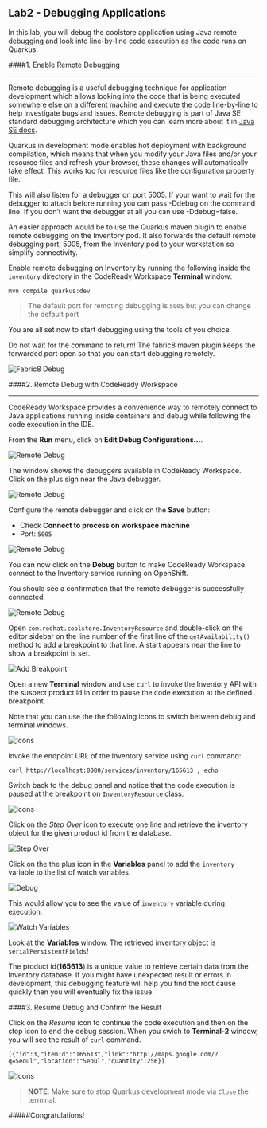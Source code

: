 ## Lab2 - Debugging Applications

In this lab, you will debug the coolstore application using Java remote debugging and 
look into line-by-line code execution as the code runs on Quarkus.

####1. Enable Remote Debugging

---

Remote debugging is a useful debugging technique for application development which allows 
looking into the code that is being executed somewhere else on a different machine and 
execute the code line-by-line to help investigate bugs and issues. Remote debugging is 
part of  Java SE standard debugging architecture which you can learn more about it in [Java SE docs](https://docs.oracle.com/javase/8/docs/technotes/guides/jpda/architecture.html).

Quarkus in development mode enables hot deployment with background compilation, 
which means that when you modify your Java files and/or your resource files and refresh your browser, 
these changes will automatically take effect. This works too for resource files like the configuration property file. 

This will also listen for a debugger on port 5005. If your want to wait for the debugger to attach before 
running you can pass -Ddebug on the command line. If you don’t want the debugger at all you can use -Ddebug=false.

An easier approach would be to use the Quarkus maven plugin to enable remote debugging on 
the Inventory pod. It also forwards the default remote debugging port, 5005, from the 
Inventory pod to your workstation so simplify connectivity.

Enable remote debugging on Inventory by running the following inside the `inventory` 
directory in the CodeReady Workspace **Terminal** window:

`mvn compile quarkus:dev`

> The default port for remoting debugging is `5005` but you can change the default port 

You are all set now to start debugging using the tools of you choice. 

Do not wait for the command to return! The fabric8 maven plugin keeps the forwarded 
port open so that you can start debugging remotely.

![Fabric8 Debug](images/debug-che-quarkus.png)

####2. Remote Debug with CodeReady Workspace

---

CodeReady Workspace provides a convenience way to remotely connect to Java applications running 
inside containers and debug while following the code execution in the IDE.

From the **Run** menu, click on **Edit Debug Configurations...**.

![Remote Debug](images/debug-che-debug-config-1.png)

The window shows the debuggers available in CodeReady Workspace. Click on the plus sign near the 
Java debugger.

![Remote Debug](images/debug-che-debug-config-2.png)

Configure the remote debugger and click on the **Save** button:

* Check **Connect to process on workspace machine**
* Port: `5005`

![Remote Debug](images/debug-che-debug-config-3.png)

You can now click on the **Debug** button to make CodeReady Workspace connect to the 
Inventory service running on OpenShift.

You should see a confirmation that the remote debugger is successfully connected.

![Remote Debug](images/debug-che-debug-config-4.png)

Open `com.redhat.coolstore.InventoryResource` and double-click 
on the editor sidebar on the line number of the first line of the `getAvailability()` 
method to add a breakpoint to that line. A start appears near the line to show a breakpoint 
is set.

![Add Breakpoint](images/debug-che-breakpoint.png)

Open a new **Terminal** window and use `curl` to invoke the Inventory API with the 
suspect product id in order to pause the code execution at the defined breakpoint.

Note that you can use the the following icons to switch between debug and terminal windows.

![Icons](images/debug-che-window-guide.png)

Invoke the endpoint URL of the Inventory service using `curl` command:

`curl http://localhost:8080/services/inventory/165613 ; echo`

Switch back to the debug panel and notice that the code execution is paused at the 
breakpoint on `InventoryResource` class.

![Icons](images/debug-che-breakpoint-stop.png)

Click on the _Step Over_ icon to execute one line and retrieve the inventory object for the 
given product id from the database.

![Step Over](images/debug-che-step-over.png)

Click on the the plus icon in the **Variables** panel to add the `inventory` variable 
to the list of watch variables.

![Debug](images/debug-che-breakpoint-values.png)

This would allow you to see the value of `inventory` variable during execution.

![Watch Variables](images/debug-che-variables.png)

Look at the **Variables** window. The retrieved inventory object is `serialPersistentFields`!

The product id(**165613**) is a unique value to retrieve certain data from the Inventory database. 
If you might have unexpected result or errors in development, this debugging feature will help you find 
the root cause quickly then you will eventually fix the issue.

####3. Resume Debug and Confirm the Result

Click on the _Resume_ icon to continue the code execution and then on the stop icon to 
end the debug session. When you swich to **Terminal-2** window, you will see the result of `curl` command.

~~~shell
[{"id":3,"itemId":"165613","link":"http://maps.google.com/?q=Seoul","location":"Seoul","quantity":256}]
~~~

![Icons](images/debug-che-window-result.png)

> **NOTE**: Make sure to stop Quarkus development mode via `Close` the terminal.

#####Congratulations!
